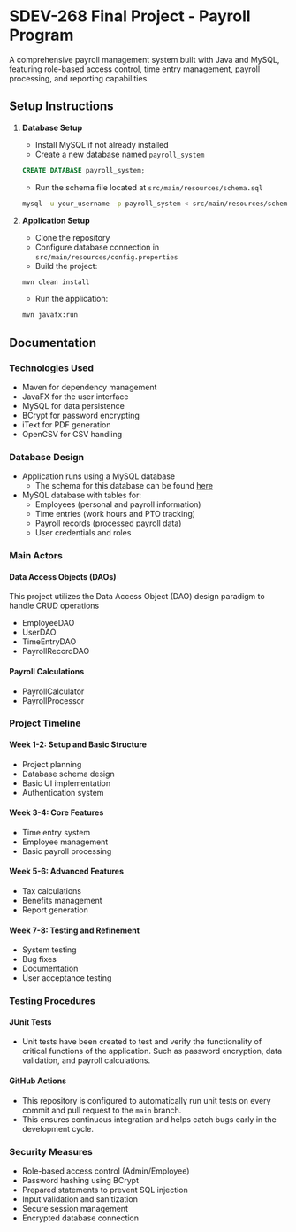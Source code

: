# SDEV-268 Final Project - Payroll Program

A comprehensive payroll management system built with Java and MySQL, featuring role-based access control, time entry management, payroll processing, and reporting capabilities.

## Setup Instructions

1. **Database Setup**
   - Install MySQL if not already installed
   - Create a new database named `payroll_system`
   ```sql
   CREATE DATABASE payroll_system;
   ```
   - Run the schema file located at `src/main/resources/schema.sql`
   ```bash
   mysql -u your_username -p payroll_system < src/main/resources/schema.sql
   ```

2. **Application Setup**
   - Clone the repository
   - Configure database connection in `src/main/resources/config.properties`
   - Build the project:
   ```bash
   mvn clean install
   ```
   - Run the application:
   ```bash
   mvn javafx:run
   ```

## Documentation

### Technologies Used
- Maven for dependency management
- JavaFX for the user interface
- MySQL for data persistence
- BCrypt for password encrypting
- iText for PDF generation
- OpenCSV for CSV handling

### Database Design
- Application runs using a MySQL database
   - The schema for this database can be found [here](https://github.com/coburnGrant/payroll-project/blob/8e822e701e9004ed58198e047172cf54cd0f781c/src/main/resources/schema.sql)
- MySQL database with tables for:
  - Employees (personal and payroll information)
  - Time entries (work hours and PTO tracking)
  - Payroll records (processed payroll data)
  - User credentials and roles

### Main Actors

#### Data Access Objects (DAOs)

This project utilizes the Data Access Object (DAO) design paradigm to handle CRUD operations

- EmployeeDAO
- UserDAO
- TimeEntryDAO
- PayrollRecordDAO

#### Payroll Calculations
- PayrollCalculator
- PayrollProcessor

### Project Timeline

#### Week 1-2: Setup and Basic Structure
- Project planning
- Database schema design
- Basic UI implementation
- Authentication system

#### Week 3-4: Core Features
- Time entry system
- Employee management
- Basic payroll processing

#### Week 5-6: Advanced Features
- Tax calculations
- Benefits management
- Report generation

#### Week 7-8: Testing and Refinement
- System testing
- Bug fixes
- Documentation
- User acceptance testing

### Testing Procedures

#### JUnit Tests
- Unit tests have been created to test and verify the functionality of critical functions of the application. Such as password encryption, data validation, and payroll calculations.

#### GitHub Actions
- This repository is configured to automatically run unit tests on every commit and pull request to the `main` branch.
- This ensures continuous integration and helps catch bugs early in the development cycle.

### Security Measures
- Role-based access control (Admin/Employee)
- Password hashing using BCrypt
- Prepared statements to prevent SQL injection
- Input validation and sanitization
- Secure session management
- Encrypted database connection